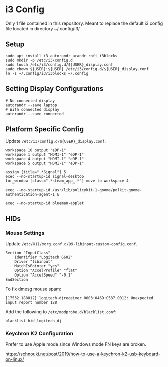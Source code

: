 # i3 Config
Only 1 file contained in this repository.
Meant to replace the default i3 config file located in directory ~/.config/i3/

## Setup

```shell
sudo apt install i3 autorandr arandr rofi i3blocks
sudo mkdir -p /etc/i3/config.d
sudo touch /etc/i3/config.d/${USER}_display.conf
sudo chown ${USER}:${USER} /etc/i3/config.d/${USER}_display.conf
ln -s ~/.config/i3/i3blocks ~/.config
```

## Setting Display Configurations

```shell
# No connected display
autorandr --save laptop
# With connected display
autorandr --save connected
```

## Platform Specific Config

Update `/etc/i3/config.d/${USER}_display.conf`.

```shell
workspace 10 output "eDP-1"
workspace 1 output "HDMI-1" "eDP-1"
workspace 4 output "HDMI-1" "eDP-1"
workspace 5 output "HDMI-1" "eDP-1"

assign [title=".*Signal"] 5
exec --no-startup-id signal-desktop
for_window [class=".*steam_app_.*"] move to workspace 4

exec --no-startup-id /usr/lib/policykit-1-gnome/polkit-gnome-authentication-agent-1 &

exec --no-startup-id blueman-applet
```

## HIDs

### Mouse Settings

Update `/etc/X11/xorg.conf.d/99-libinput-custom-config.conf`.

```shell
Section "InputClass"
    Identifier "Logitech G602"
    Driver "libinput"
    MatchIsPointer "yes"
    Option "AccelProfile" "flat"
    Option "AccelSpeed" "-0.1"
EndSection
```

To fix dmesg mouse spam:

```shell
[17532.188012] logitech-djreceiver 0003:046D:C537.0012: Unexpected input report number 128
```

Add the following to `/etc/modprobe.d/blacklist.conf`:

```shell
blacklist hid_logitech_dj
```

### Keychron K2 Configuration

Prefer to use Apple mode since Windows mode FN keys are broken.

https://schnouki.net/post/2019/how-to-use-a-keychron-k2-usb-keyboard-on-linux/
